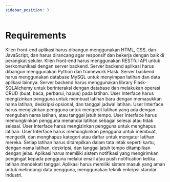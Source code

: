 ```yaml
---
sidebar_position: 3
---
```


# Requirements

Klien front-end aplikasi harus dibangun menggunakan HTML, CSS, dan JavaScript, dan harus dirancang agar responsif dan bekerja dengan baik di perangkat seluler.
Klien front-end harus menggunakan RESTful API untuk berkomunikasi dengan server backend.
Server backend aplikasi harus dibangun menggunakan Python dan framework Flask.
Server backend harus menggunakan database MySQL untuk menyimpan latihan dan data aplikasi lainnya.
Server backend harus menggunakan library Flask-SQLAlchemy untuk berinteraksi dengan database dan melakukan operasi CRUD (buat, baca, perbarui, hapus) pada latihan.
User Interface harus mengizinkan pengguna untuk membuat latihan baru dengan memasukkan nama latihan, deskripsi opsional, dan tanggal jadwal latihan.
User Interface harus mengizinkan pengguna untuk mengedit latihan yang ada dengan mengubah nama latihan, atau tanggal jatuh tempo.
User Interface harus memungkinkan pengguna menandai latihan sebagai selesai atau tidak selesai.
User Interface harus mengizinkan pengguna untuk menghapus latihan.
User Interface harus memungkinkan pengguna untuk membuat, mengedit, dan menghapus kategori atau daftar untuk mengatur latihan mereka.
Setiap latihan harus ditampilkan dalam tata letak seperti kartu, dengan nama latihan, deskripsi, dan tanggal jatuh tempo ditampilkan dengan jelas.
Aplikasi harus memiliki sistem notifikasi yang mengirimkan pengingat kepada pengguna melalui email atau push notification ketika latihan mendekati tanggal.
Aplikasi harus memiliki sistem masuk yang aman untuk melindungi data pengguna, menggunakan teknik enkripsi standar industri. 